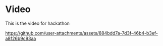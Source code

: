 # Video
This is the video for hackathon


https://github.com/user-attachments/assets/884bdd7a-7d3f-46b4-b3ef-a8f26b9c93aa

